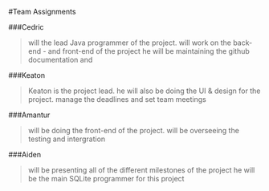 #Team Assignments


###Cedric 
>will the lead Java programmer of the project.
>will work on the back-end - and front-end of the project 
> he will be maintaining the github documentation and


###Keaton
>Keaton is the project lead.
> he will also be doing the UI & design for the project.
>manage the deadlines and set team meetings 


###Amantur
>will be doing the front-end of the project. 
>will be overseeing the testing and intergration 


###Aiden
>will be presenting all of the different milestones of the project 
>he will be the main SQLite programmer for this project  


